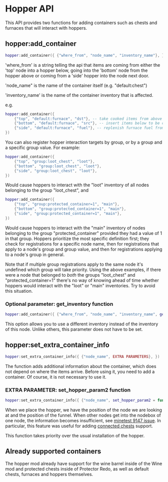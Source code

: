 
# Hopper API

This API provides two functions for adding containers such as chests and furnaces that will interact with hoppers.

## hopper:add_container

```lua
hopper:add_container({ {"where_from", "node_name", "inventory_name"}, })
```

  'where_from' is a string telling the api that items are coming from either
               the 'top' node into a hopper below, going into the 'bottom' node
               from the hopper above or coming from a 'side' hopper into the
               node next door.

  'node_name"  is the name of the container itself (e.g. "default:chest")

  'inventory_name' is the name of the container inventory that is affected.

e.g.

```lua
hopper:add_container({
	{"top", "default:furnace", "dst"}, -- take cooked items from above into hopper below
	{"bottom", "default:furnace", "src"}, -- insert items below to be cooked from hopper above
	{"side", "default:furnace", "fuel"}, -- replenish furnace fuel from hopper at side
})
```

You can also register hopper interaction targets by group, or by a group and a specific group
value. For example:

```lua
hopper:add_container({
	{"top", "group:loot_chest", "loot"},
	{"bottom", "group:loot_chest", "loot"},
	{"side", "group:loot_chest", "loot"},
})
```

Would cause hoppers to interact with the "loot" inventory of all nodes belonging to the group
"loot_chest", and

```lua
hopper:add_container({
	{"top", "group:protected_container=1", "main"},
	{"bottom", "group:protected_container=1", "main"},
	{"side", "group:protected_container=1", "main"},
})
```

Would cause hoppers to interact with the "main" inventory of nodes belonging to the group
"protected_container" provided they had a value of 1 in that group. Hoppers prioritize the most
specific definition first; they check for registrations for a specific node name, then
for registrations that apply to a node's group and group value, and then for registrations
applying to a node's group in general.

Note that if multiple group registrations apply to the same node it's undefined which group
will take priority. Using the above examples, if there were a node that belonged to *both*
the groups "loot_chest" and "protected_container=1" there's no way of knowing ahead of time
whether hoppers would interact with the "loot" or "main" inventories. Try to avoid this situation.

### Optional parameter: get_inventory function

```lua
hopper:add_container({ {"where_from", "node_name", "inventory_name", get_inventory = function get_inventory(node_pos)}, })
```

This option allows you to use a different inventory instead of the inventory of this node. Unlike others, this parameter does not have to be set.

## hopper:set_extra_container_info

```lua
hopper:set_extra_container_info({ {"node_name", EXTRA PARAMETERS}, })
```

The function adds additional information about the container, which does not depend on where the items arrive. Before using it, you need to add a container.
Of course, it is not necessary to use it.

### EXTRA PARAMETER: set_hopper_param2 function

```lua
hopper:set_extra_container_info({ {"node_name", set_hopper_param2 = function set_hopper_param2(hopper_pos, node_pos)}, })
```

When we place the hopper, we have the position of the node we are looking at and the position of the funnel.
When other nodes get into the nodebox of one node, the information becomes insufficient, see [minetest 9147 issue](https://github.com/minetest/minetest/issues/9147). In particular, this feature was useful for adding [connected chests](https://github.com/HybridDog/connected_chests/pull/14) support.

This function takes priority over the usual installation of the hopper.

## Already supported containers

The hopper mod already have support for the wine barrel inside of the Wine mod and protected
chests inside of Protector Redo, as well as default chests, furnaces and hoppers
themselves.

